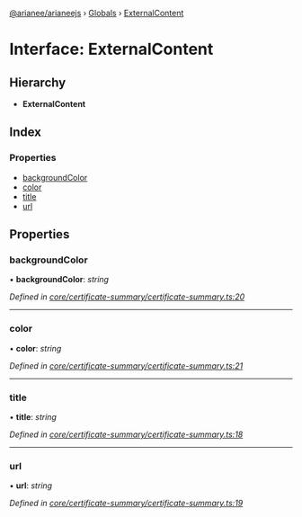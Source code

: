 [@arianee/arianeejs](../README.md) › [Globals](../globals.md) › [ExternalContent](externalcontent.md)

# Interface: ExternalContent

## Hierarchy

* **ExternalContent**

## Index

### Properties

* [backgroundColor](externalcontent.md#backgroundcolor)
* [color](externalcontent.md#color)
* [title](externalcontent.md#title)
* [url](externalcontent.md#url)

## Properties

###  backgroundColor

• **backgroundColor**: *string*

*Defined in [core/certificate-summary/certificate-summary.ts:20](https://github.com/stefdelec/arianeeJS/blob/07076e4/src/core/certificate-summary/certificate-summary.ts#L20)*

___

###  color

• **color**: *string*

*Defined in [core/certificate-summary/certificate-summary.ts:21](https://github.com/stefdelec/arianeeJS/blob/07076e4/src/core/certificate-summary/certificate-summary.ts#L21)*

___

###  title

• **title**: *string*

*Defined in [core/certificate-summary/certificate-summary.ts:18](https://github.com/stefdelec/arianeeJS/blob/07076e4/src/core/certificate-summary/certificate-summary.ts#L18)*

___

###  url

• **url**: *string*

*Defined in [core/certificate-summary/certificate-summary.ts:19](https://github.com/stefdelec/arianeeJS/blob/07076e4/src/core/certificate-summary/certificate-summary.ts#L19)*
